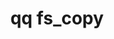 ---
category: fs
command: fs_copy
keywords: qq, qq_cli, fs_copy
optional_options:
- alternate: []
  help: Snapshot ID to copy from
  name: --source-snapshot
  required: false
- alternate: []
  help: Overwrite an existing target file
  name: --overwrite
  required: false
- alternate: []
  help: Do not show progress bar
  name: --quiet
  required: false
- alternate: []
  help: Do not copy file attributes and ACLs in addition to data
  name: --no-attributes
  required: false
- alternate: []
  help: Do not copy named streams
  name: --no-named-streams
  required: false
permalink: /qq-cli-command-guide/fs/fs_copy.html
positional_options:
- help: Source file absolute path
  name: source
  required: true
- help: Target file absolute path
  name: target
  required: true
sidebar: qq_cli_command_reference_sidebar
summary: This section explains how to use the <code>qq fs_copy</code> command.
synopsis: Server-side copy a file.
title: qq fs_copy
usage: qq fs_copy [-h] [--source-snapshot SOURCE_SNAPSHOT] [--overwrite] [--quiet]
  [--no-attributes] [--no-named-streams] source target
zendesk_source: qq CLI Command Guide

---